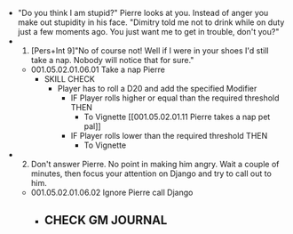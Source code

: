 - "Do you think I am stupid?" Pierre looks at you. Instead of anger you make out stupidity in his face. "Dimitry told me not to drink while on duty just a few moments ago. You just want me to get in trouble, don't you?"
- 1. [Pers+Int 9]"No of course not! Well if I were in your shoes I'd still take a nap. Nobody will notice that for sure."
	- 001.05.02.01.06.01 Take a nap Pierre
		- SKILL CHECK
			- Player has to roll a D20 and add the specified Modifier
				- IF Player rolls higher or equal than the required threshold THEN
					- To Vignette [[001.05.02.01.11 Pierre takes a nap pet pal]]
				- IF Player rolls lower than the required threshold THEN
					- To Vignette
- 2. Don't answer Pierre. No point in making him angry. Wait a couple of minutes, then focus your attention on Django and try to call out to him.
	- 001.05.02.01.06.02 Ignore Pierre call Django
		- CHECK GM JOURNAL
			-